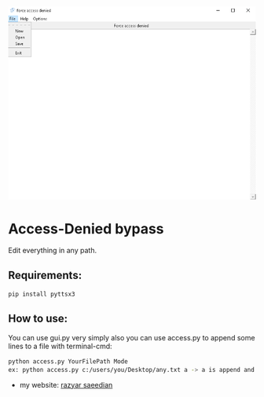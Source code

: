 ![Logo](logo.png)

# Access-Denied bypass
Edit everything in any path.

## Requirements: 
```bash
pip install pyttsx3
```

## How to use:
You can use gui.py very simply
also you can use access.py to append some lines to a file with terminal-cmd:

```bash
python access.py YourFilePath Mode
ex: python access.py c:/users/you/Desktop/any.txt a -> a is append and w is write.
```

- my website: [razyar saeedian](https://khoderazyar.ir)
